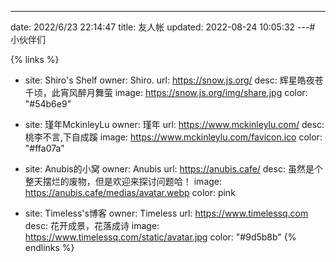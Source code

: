 ---
date: 2022/6/23 22:14:47
title: 友人帐
updated: 2022-08-24 10:05:32
---# 小伙伴们

{% links %}
- site: Shiro's Shelf
  owner: Shiro.
  url: https://snow.js.org/
  desc: 辉星皓夜苍千顷，此宵风醉月舞萤
  image: https://snow.js.org/img/share.jpg
  color: "#54b6e9"
  
- site: 瑾年MckinleyLu
  owner: 瑾年
  url: https://www.mckinleylu.com/
  desc: 桃李不言,下自成蹊
  image: https://www.mckinleylu.com/favicon.ico
  color: "#ffa07a"
  
- site: Anubis的小窝
  owner: Anubis
  url: https://anubis.cafe/
  desc: 虽然是个整天摆烂的废物，但是欢迎来探讨问题哈！
  image: https://anubis.cafe/medias/avatar.webp
  color: pink
  
- site: Timeless's博客
  owner: Timeless
  url: https://www.timelessq.com
  desc: 花开成景，花落成诗 
  image: https://www.timelessq.com/static/avatar.jpg
  color: "#9d5b8b"
{% endlinks %}
